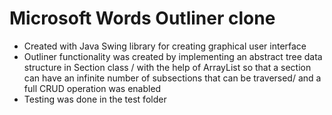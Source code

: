 # Microsoft Words Outliner clone
- Created with Java Swing library for creating graphical user interface
- Outliner functionality was created by implementing an abstract tree data structure in Section class /
  with the help of ArrayList so that a section can have an infinite number of subsections that can be traversed/
  and a full CRUD operation was enabled
- Testing was done in the test folder
  
  
